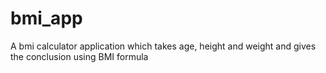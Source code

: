 # bmi_app

A bmi calculator application which takes age, height and weight and gives the conclusion using BMI formula

